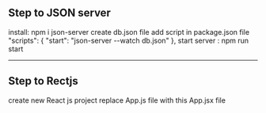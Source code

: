 Step to JSON server
-------------------------------------------------
install: npm i json-server
create db.json file
add  script in package.json file   "scripts": {
    "start": "json-server --watch db.json"
  }, 
 start server : npm run start


---------------------------------
Step to Rectjs
--------------------------------
create new React js project 
replace App.js file with this App.jsx file
